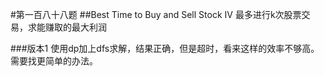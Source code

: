 #第一百八十八题
##Best Time to Buy and Sell Stock IV
最多进行k次股票交易，求能赚取的最大利润

###版本1
使用dp加上dfs求解，结果正确，但是超时，看来这样的效率不够高。需要找更简单的办法。
